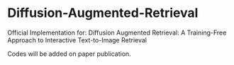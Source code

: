 # Diffusion-Augmented-Retrieval
Official Implementation for: Diffusion Augmented Retrieval: A Training-Free Approach to Interactive Text-to-Image Retrieval

Codes will be added on paper publication.
